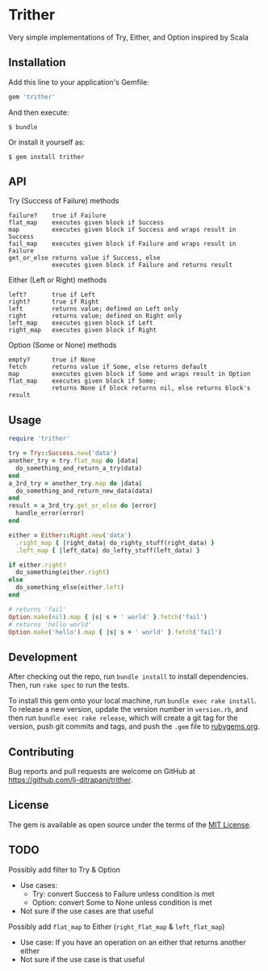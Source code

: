 # Trither

Very simple implementations of Try, Either, and Option inspired by Scala


## Installation

Add this line to your application's Gemfile:

```ruby
gem 'trither'
```

And then execute:

    $ bundle

Or install it yourself as:

    $ gem install trither


## API

Try (Success of Failure) methods

    failure?    true if Failure
    flat_map    executes given block if Success
    map         executes given block if Success and wraps result in Success
    fail_map    executes given block if Failure and wraps result in Failure
    get_or_else returns value if Success, else
                executes given block if Failure and returns result

Either (Left or Right) methods

    left?       true if Left
    right?      true if Right
    left        returns value; defined on Left only
    right       returns value; defined on Right only
    left_map    executes given block if Left
    right_map   executes given block if Right

Option (Some or None) methods

    empty?      true if None
    fetch       returns value if Some, else returns default
    map         executes given block if Some and wraps result in Option
    flat_map    executes given block if Some;
                returns None if block returns nil, else returns block's result


## Usage

```ruby
require 'trither'

try = Try::Success.new('data')
another_try = try.flat_map do |data|
  do_something_and_return_a_try(data)
end
a_3rd_try = another_try.map do |data|
  do_something_and_return_new_data(data)
end
result = a_3rd_try.get_or_else do |error|
  handle_error(error)
end

either = Either::Right.new('data')
  .right_map { |right_data| do_righty_stuff(right_data) }
  .left_map { |left_data| do_lefty_stuff(left_data) }

if either.right?
  do_something(either.right)
else
  do_something_else(either.left)
end

# returns 'fail'
Option.make(nil).map { |s| s + ' world' }.fetch('fail')
# returns 'hello world'
Option.make('hello').map { |s| s + ' world' }.fetch('fail')
```


## Development

After checking out the repo, run `bundle install` to install dependencies. Then, run `rake spec` to run the tests.

To install this gem onto your local machine, run `bundle exec rake install`. To release a new version, update the version number in `version.rb`, and then run `bundle exec rake release`, which will create a git tag for the version, push git commits and tags, and push the `.gem` file to [rubygems.org](https://rubygems.org).

## Contributing

Bug reports and pull requests are welcome on GitHub at https://github.com/lj-ditrapani/trither.


## License

The gem is available as open source under the terms of the [MIT License](http://opensource.org/licenses/MIT).


## TODO

Possibly add filter to Try & Option
- Use cases:
  - Try: convert Success to Failure unless condition is met
  - Option: convert Some to None unless condition is met
- Not sure if the use cases are that useful

Possibly add `flat_map` to Either (`right_flat_map` & `left_flat_map`)
- Use case:  If you have an operation on an either that returns another either
- Not sure if the use case is that useful
